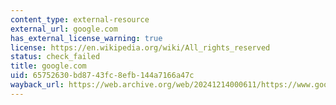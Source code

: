 ```yaml
---
content_type: external-resource
external_url: google.com
has_external_license_warning: true
license: https://en.wikipedia.org/wiki/All_rights_reserved
status: check_failed
title: google.com
uid: 65752630-bd87-43fc-8efb-144a7166a47c
wayback_url: https://web.archive.org/web/20241214000611/https://www.google.com/
---
```


